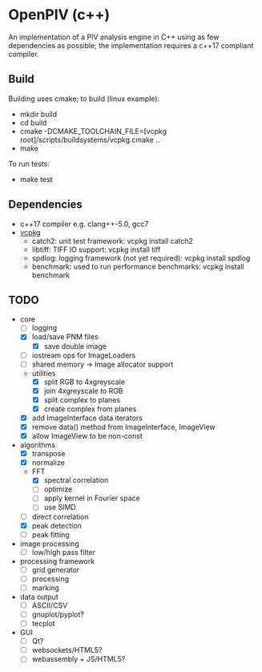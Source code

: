 OpenPIV (c++)
=============

An implementation of a PIV analysis engine in C++ using as few dependencies as possible;
the implementation requires a c++17 compliant compiler.

Build
-----

Building uses cmake; to build (linux example):

* mkdir build
* cd build
* cmake -DCMAKE_TOOLCHAIN_FILE=[vcpkg root]/scripts/buildsystems/vcpkg.cmake ..
* make

To run tests:

* make test

Dependencies
------------

* c++17 compiler e.g. clang++-5.0, gcc7
* [vcpkg](https://github.com/Microsoft/vcpkg)
  * catch2: unit test framework: vcpkg install catch2
  * libtiff: TIFF IO support: vcpkg install tiff
  * spdlog: logging framework (not yet required): vcpkg install spdlog
  * benchmark: used to run performance benchmarks: vcpkg install benchmark

TODO
----

* core
  * [ ] logging
  * [x] load/save PNM files
    * [x] save double image
  * [ ] iostream ops for ImageLoaders
  * [ ] shared memory -> Image allocator support
  * utilities
    * [x] split RGB to 4xgreyscale
    * [x] join 4xgreyscale to RGB
    * [x] split complex to planes
    * [x] create complex from planes
  * [x] add ImageInterface data iterators
  * [x] remove data() method from ImageInterface, ImageView
  * [x] allow ImageView to be non-const
* algorithms
  * [x] transpose
  * [x] normalize
  * FFT
    * [x] spectral correlation
    * [ ] optimize
    * [ ] apply kernel in Fourier space
    * [ ] use SIMD
  * [ ] direct correlation
  * [x] peak detection
  * [ ] peak fitting
* image processing
  * [ ] low/high pass filter
* processing framework
  * [ ] grid generator
  * [ ] processing
  * [ ] marking
* data output
  * [ ] ASCII/CSV
  * [ ] gnuplot/pyplot?
  * [ ] tecplot
* GUI
  * [ ] Qt?
  * [ ] websockets/HTML5?
  * [ ] webassembly + JS/HTML5?

